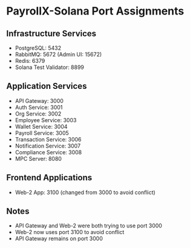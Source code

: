 # PayrollX-Solana Port Assignments

## Infrastructure Services
- PostgreSQL: 5432
- RabbitMQ: 5672 (Admin UI: 15672)
- Redis: 6379
- Solana Test Validator: 8899

## Application Services
- API Gateway: 3000
- Auth Service: 3001
- Org Service: 3002
- Employee Service: 3003
- Wallet Service: 3004
- Payroll Service: 3005
- Transaction Service: 3006
- Notification Service: 3007
- Compliance Service: 3008
- MPC Server: 8080

## Frontend Applications
- Web-2 App: 3100 (changed from 3000 to avoid conflict)

## Notes
- API Gateway and Web-2 were both trying to use port 3000
- Web-2 now uses port 3100 to avoid conflict
- API Gateway remains on port 3000

